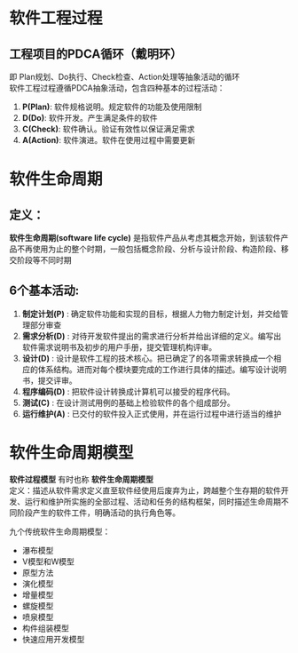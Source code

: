 # 软件工程过程  
## 工程项目的PDCA循环（戴明环）  
即 Plan规划、Do执行、Check检查、Action处理等抽象活动的循环  
软件工程过程遵循PDCA抽象活动，包含四种基本的过程活动：  
1. **P(Plan)**: 软件规格说明。规定软件的功能及使用限制    
2. **D(Do)**: 软件开发。产生满足条件的软件  
3. **C(Check)**: 软件确认。验证有效性以保证满足需求  
4. **A(Action)**: 软件演进。软件在使用过程中需要更新  


# 软件生命周期  
## 定义：
**软件生命周期(software life cycle)** 是指软件产品从考虑其概念开始，到该软件产品不再使用为止的整个时期，一般包括概念阶段、分析与设计阶段、构造阶段、移交阶段等不同时期  
## 6个基本活动:  
1. **制定计划(P)** : 确定软件功能和实现的目标，根据人力物力制定计划，并交给管理部分审查    
2. **需求分析(D)** : 对待开发软件提出的需求进行分析并给出详细的定义。编写出软件需求说明书及初步的用户手册，提交管理机构评审。  
3. **设计(D)** : 设计是软件工程的技术核心。把已确定了的各项需求转换成一个相应的体系结构。进而对每个模块要完成的工作进行具体的描述。编写设计说明书，提交评审。  
4. **程序编码(D)** : 把软件设计转换成计算机可以接受的程序代码。  
5. **测试(C)** : 在设计测试用例的基础上检验软件的各个组成部分。  
6. **运行维护(A)** : 已交付的软件投入正式使用，并在运行过程中进行适当的维护  

# 软件生命周期模型  
**软件过程模型** 有时也称 **软件生命周期模型**   
定义：描述从软件需求定义直至软件经使用后废弃为止，跨越整个生存期的软件开发、运行和维护所实施的全部过程、活动和任务的结构框架，同时描述生命周期不同阶段产生的软件工件，明确活动的执行角色等。  

九个传统软件生命周期模型：  
* 瀑布模型
* V模型和W模型   
* 原型方法
* 演化模型
* 增量模型
* 螺旋模型		
* 喷泉模型
* 构件组装模型
* 快速应用开发模型